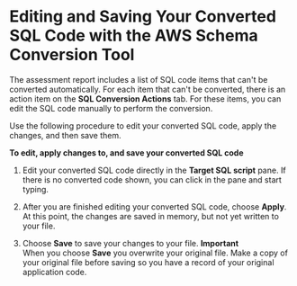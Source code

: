 # Editing and Saving Your Converted SQL Code with the AWS Schema Conversion Tool<a name="CHAP_SchemaConversionTool.Converting.App.Edit"></a>

The assessment report includes a list of SQL code items that can't be converted automatically\. For each item that can't be converted, there is an action item on the **SQL Conversion Actions** tab\. For these items, you can edit the SQL code manually to perform the conversion\. 

Use the following procedure to edit your converted SQL code, apply the changes, and then save them\. 

**To edit, apply changes to, and save your converted SQL code**

1. Edit your converted SQL code directly in the **Target SQL script** pane\. If there is no converted code shown, you can click in the pane and start typing\. 

1. After you are finished editing your converted SQL code, choose **Apply**\. At this point, the changes are saved in memory, but not yet written to your file\. 

1. Choose **Save** to save your changes to your file\. 
**Important**  
When you choose **Save** you overwrite your original file\. Make a copy of your original file before saving so you have a record of your original application code\. 